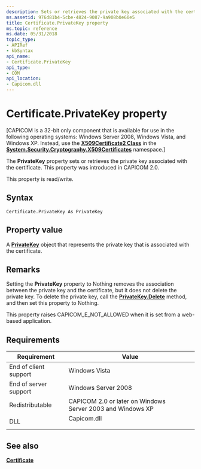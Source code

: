 ```yaml
---
description: Sets or retrieves the private key associated with the certificate.
ms.assetid: 976d81b4-5cbe-4824-9087-9a908b0e60e5
title: Certificate.PrivateKey property
ms.topic: reference
ms.date: 05/31/2018
topic_type:
- APIRef
- kbSyntax
api_name:
- Certificate.PrivateKey
api_type:
- COM
api_location:
- Capicom.dll
---
```


# Certificate.PrivateKey property

\[CAPICOM is a 32-bit only component that is available for use in the following operating systems: Windows Server 2008, Windows Vista, and Windows XP. Instead, use the [**X509Certificate2 Class**](/previous-versions/windows/embedded/hh424017(v=msdn.10)) in the [**System.Security.Cryptography.X509Certificates**](/dotnet/api/system.security.cryptography.x509certificates.publickey.-ctor?view=netcore-3.1) namespace.\]

The **PrivateKey** property sets or retrieves the private key associated with the certificate. This property was introduced in CAPICOM 2.0.

This property is read/write.

## Syntax


```VB
Certificate.PrivateKey As PrivateKey
```



## Property value

A [**PrivateKey**](privatekey.md) object that represents the private key that is associated with the certificate.

## Remarks

Setting the **PrivateKey** property to Nothing removes the association between the private key and the certificate, but it does not delete the private key. To delete the private key, call the [**PrivateKey.Delete**](privatekey-delete.md) method, and then set this property to Nothing.

This property raises CAPICOM\_E\_NOT\_ALLOWED when it is set from a web-based application.

## Requirements



| Requirement | Value |
|----------------------------------|----------------------------------------------------------------------------------------|
| End of client support<br/> | Windows Vista<br/>                                                               |
| End of server support<br/> | Windows Server 2008<br/>                                                         |
| Redistributable<br/>       | CAPICOM 2.0 or later on Windows Server 2003 and Windows XP<br/>                  |
| DLL<br/>                   | <dl> <dt>Capicom.dll</dt> </dl> |



## See also

<dl> <dt>

[**Certificate**](certificate.md)
</dt> </dl>

 

 
